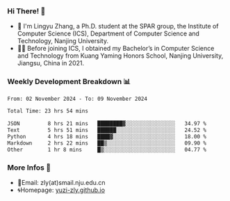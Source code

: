 ### Hi There! 👋 
- 🐳 I'm Lingyu Zhang, a Ph.D. student at the SPAR group, the Institute of Computer Science (ICS), Department of Computer Science and Technology, Nanjing University.
- 🧑‍🎓 Before joining ICS, I obtained my Bachelor’s in Computer Science and Technology from Kuang Yaming Honors School, Nanjing University, Jiangsu, China in 2021.

### Weekly Development Breakdown :bar_chart:

<!--START_SECTION:waka-->

```txt
From: 02 November 2024 - To: 09 November 2024

Total Time: 23 hrs 54 mins

JSON         8 hrs 21 mins   ████████▓░░░░░░░░░░░░░░░░   34.97 %
Text         5 hrs 51 mins   ██████░░░░░░░░░░░░░░░░░░░   24.52 %
Python       4 hrs 18 mins   ████▓░░░░░░░░░░░░░░░░░░░░   18.00 %
Markdown     2 hrs 22 mins   ██▒░░░░░░░░░░░░░░░░░░░░░░   09.90 %
Other        1 hr 8 mins     █▒░░░░░░░░░░░░░░░░░░░░░░░   04.77 %
```

<!--END_SECTION:waka-->

<!--
### Github Contributions :octocat:

![](https://raw.githubusercontent.com/yuzi-zly/yuzi-zly/output/github-contribution-grid-snake.svg)              
-->

### More Infos 📖

- 📧Email: zly(at)smail.nju.edu.cn
- 🌀Homepage: [yuzi-zly.github.io](https://yuzi-zly.github.io/)
